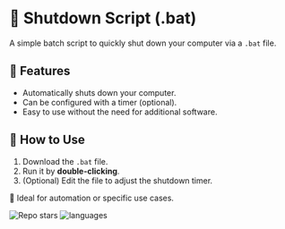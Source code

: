 # 🔌 Shutdown Script (.bat)

A simple batch script to quickly shut down your computer via a `.bat` file.

## 🚀 Features
- Automatically shuts down your computer.
- Can be configured with a timer (optional).
- Easy to use without the need for additional software.

## 📜 How to Use
1. Download the `.bat` file.
2. Run it by **double-clicking**.
3. (Optional) Edit the file to adjust the shutdown timer.

📌 Ideal for automation or specific use cases.

<img src="https://img.shields.io/github/stars/bl4ckswat/shutdown-windows-bat" alt="Repo stars">

<img src="https://img.shields.io/github/languages/top/bl4ckswat/shutdown-windows-bat" alt="languages">